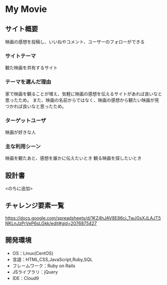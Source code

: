 # My Movie

## サイト概要
映画の感想を投稿し、いいねやコメント、ユーザーのフォローができる

### サイトテーマ
観た映画を共有するサイト

### テーマを選んだ理由
家で映画を観ることが増え、気軽に映画の感想を伝えるサイトがあれば良いなと思ったため。
また、映画の名前からではなく、映画の感想から観たい映画が見つかれば良いなと思ったため。

### ターゲットユーザ
映画が好きな人

### 主な利用シーン
映画を観たあと、感想を誰かに伝えたいとき
観る映画を探したいとき

## 設計書
<のちに追加>

## チャレンジ要素一覧
https://docs.google.com/spreadsheets/d/1KZ4hJAV8E86cj_TwJGsXJLAJT5NKLnJzPrVeP6sLGkk/edit#gid=2076875427

## 開発環境
- OS：Linux(CentOS)
- 言語：HTML,CSS,JavaScript,Ruby,SQL
- フレームワーク：Ruby on Rails
- JSライブラリ：jQuery
- IDE：Cloud9
